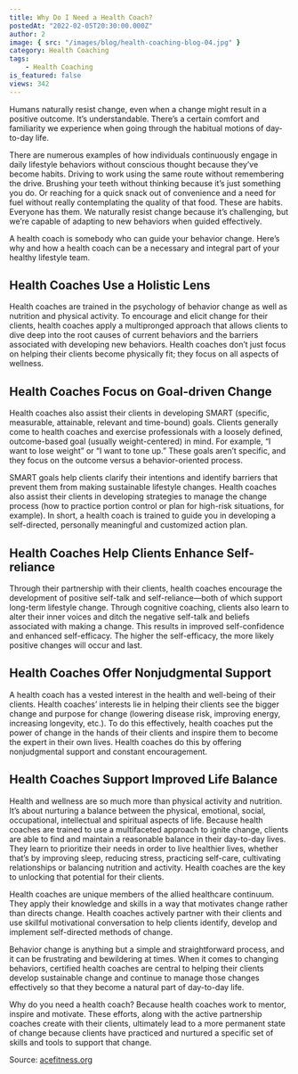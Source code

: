```yaml
---
title: Why Do I Need a Health Coach?
postedAt: "2022-02-05T20:30:00.000Z"
author: 2
image: { src: "/images/blog/health-coaching-blog-04.jpg" }
category: Health Coaching
tags:
    - Health Coaching
is_featured: false
views: 342
---
```


Humans naturally resist change, even when a change might result in a positive outcome. It’s understandable. There’s a certain comfort and familiarity we experience when going through the habitual motions of day-to-day life.

There are numerous examples of how individuals continuously engage in daily lifestyle behaviors without conscious thought because they’ve become habits. Driving to work using the same route without remembering the drive. Brushing your teeth without thinking because it’s just something you do. Or reaching for a quick snack out of convenience and a need for fuel without really contemplating the quality of that food. These are habits. Everyone has them. We naturally resist change because it’s challenging, but we’re capable of adapting to new behaviors when guided effectively.

A health coach is somebody who can guide your behavior change. Here’s why and how a health coach can be a necessary and integral part of your healthy lifestyle team.

## Health Coaches Use a Holistic Lens

Health coaches are trained in the psychology of behavior change as well as nutrition and physical activity. To encourage and elicit change for their clients, health coaches apply a multipronged approach that allows clients to dive deep into the root causes of current behaviors and the barriers associated with developing new behaviors. Health coaches don’t just focus on helping their clients become physically fit; they focus on all aspects of wellness.

## Health Coaches Focus on Goal-driven Change

Health coaches also assist their clients in developing SMART (specific, measurable, attainable, relevant and time-bound) goals. Clients generally come to health coaches and exercise professionals with a loosely defined, outcome-based goal (usually weight-centered) in mind. For example, “I want to lose weight” or “I want to tone up.” These goals aren’t specific, and they focus on the outcome versus a behavior-oriented process.

SMART goals help clients clarify their intentions and identify barriers that prevent them from making sustainable lifestyle changes. Health coaches also assist their clients in developing strategies to manage the change process (how to practice portion control or plan for high-risk situations, for example). In short, a health coach is trained to guide you in developing a self-directed, personally meaningful and customized action plan.

## Health Coaches Help Clients Enhance Self-reliance

Through their partnership with their clients, health coaches encourage the development of positive self-talk and self-reliance—both of which support long-term lifestyle change. Through cognitive coaching, clients also learn to alter their inner voices and ditch the negative self-talk and beliefs associated with making a change. This results in improved self-confidence and enhanced self-efficacy. The higher the self-efficacy, the more likely positive changes will occur and last.

## Health Coaches Offer Nonjudgmental Support

A health coach has a vested interest in the health and well-being of their clients. Health coaches’ interests lie in helping their clients see the bigger change and purpose for change (lowering disease risk, improving energy, increasing longevity, etc.). To do this effectively, health coaches put the power of change in the hands of their clients and inspire them to become the expert in their own lives. Health coaches do this by offering nonjudgmental support and constant encouragement.

## Health Coaches Support Improved Life Balance

Health and wellness are so much more than physical activity and nutrition. It’s about nurturing a balance between the physical, emotional, social, occupational, intellectual and spiritual aspects of life. Because health coaches are trained to use a multifaceted approach to ignite change, clients are able to find and maintain a reasonable balance in their day-to-day lives. They learn to prioritize their needs in order to live healthier lives, whether that’s by improving sleep, reducing stress, practicing self-care, cultivating relationships or balancing nutrition and activity. Health coaches are the key to unlocking that potential for their clients.

Health coaches are unique members of the allied healthcare continuum. They apply their knowledge and skills in a way that motivates change rather than directs change. Health coaches actively partner with their clients and use skillful motivational conversation to help clients identify, develop and implement self-directed methods of change.

Behavior change is anything but a simple and straightforward process, and it can be frustrating and bewildering at times. When it comes to changing behaviors, certified health coaches are central to helping their clients develop sustainable change and continue to manage those changes effectively so that they become a natural part of day-to-day life.

Why do you need a health coach? Because health coaches work to mentor, inspire and motivate. These efforts, along with the active partnership coaches create with their clients, ultimately lead to a more permanent state of change because clients have practiced and nurtured a specific set of skills and tools to support that change.

Source: [acefitness.org](https://acefitness.org)
